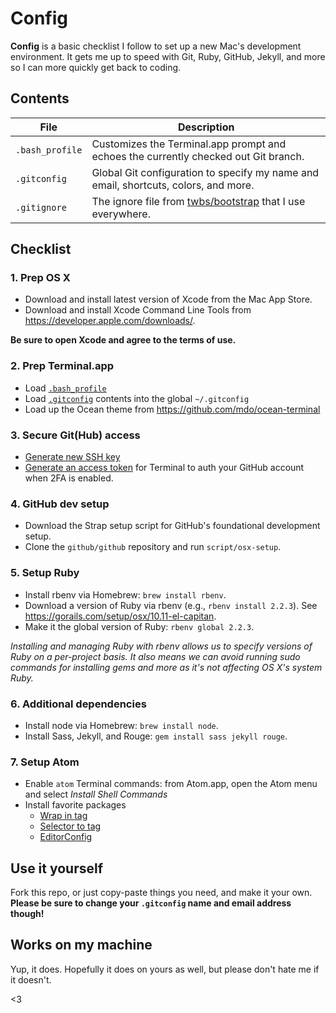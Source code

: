 # Config

**Config** is a basic checklist I follow to set up a new Mac's development environment. It gets me up to speed with Git, Ruby, GitHub, Jekyll, and more so I can more quickly get back to coding.

## Contents

| File | Description |
| --- | --- |
| `.bash_profile` | Customizes the Terminal.app prompt and echoes the currently checked out Git branch. |
| `.gitconfig` | Global Git configuration to specify my name and email, shortcuts, colors, and more. |
| `.gitignore` | The ignore file from [twbs/bootstrap](https://github.com/twbs/bootstrap) that I use everywhere. |

## Checklist

### 1. Prep OS X

- Download and install latest version of Xcode from the Mac App Store.
- Download and install Xcode Command Line Tools from <https://developer.apple.com/downloads/>.

**Be sure to open Xcode and agree to the terms of use.**

### 2. Prep Terminal.app

- Load [`.bash_profile`](/.bash_profile)
- Load [`.gitconfig`](/.gitconfig) contents into the global `~/.gitconfig`
- Load up the Ocean theme from <https://github.com/mdo/ocean-terminal>

### 3. Secure Git(Hub) access

- [Generate new SSH key](https://help.github.com/articles/generating-ssh-keys/)
- [Generate an access token](https://help.github.com/articles/creating-an-access-token-for-command-line-use/) for Terminal to auth your GitHub account when 2FA is enabled.

### 4. GitHub dev setup

- Download the Strap setup script for GitHub's foundational development setup.
- Clone the `github/github` repository and run `script/osx-setup`.

### 5. Setup Ruby

- Install rbenv via Homebrew: `brew install rbenv`.
- Download a version of Ruby via rbenv (e.g., `rbenv install 2.2.3`). See <https://gorails.com/setup/osx/10.11-el-capitan>.
- Make it the global version of Ruby: `rbenv global 2.2.3`.

*Installing and managing Ruby with rbenv allows us to specify versions of Ruby on a per-project basis. It also means we can avoid running sudo commands for installing gems and more as it's not affecting OS X's system Ruby.*

### 6. Additional dependencies

- Install node via Homebrew: `brew install node`.
- Install Sass, Jekyll, and Rouge: `gem install sass jekyll rouge`.

### 7. Setup Atom

- Enable `atom` Terminal commands: from Atom.app, open the Atom menu and select *Install Shell Commands*
- Install favorite packages
  - [Wrap in tag](https://atom.io/packages/atom-wrap-in-tag)
  - [Selector to tag](https://atom.io/packages/selector-to-tag)
  - [EditorConfig](https://atom.io/packages/editorconfig)

## Use it yourself

Fork this repo, or just copy-paste things you need, and make it your own. **Please be sure to change your `.gitconfig` name and email address though!**

## Works on my machine

Yup, it does. Hopefully it does on yours as well, but please don't hate me if it doesn't.

<3
